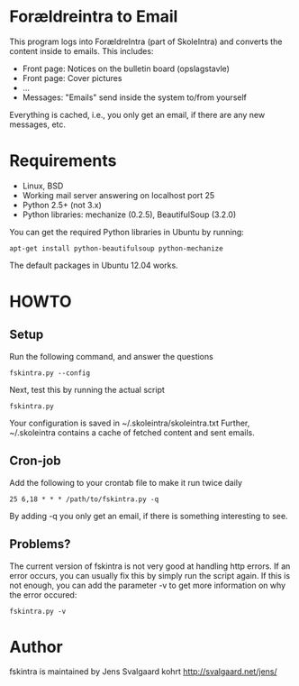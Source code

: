 Forældreintra to Email
======================

This program logs into ForældreIntra (part of SkoleIntra) and converts the content inside to emails. This includes:

* Front page: Notices on the bulletin board (opslagstavle)
* Front page: Cover pictures
* ...
* Messages: "Emails" send inside the system to/from yourself

Everything is cached, i.e., you only get an email, if there are any new messages, etc.

Requirements
============

* Linux, BSD
* Working mail server answering on localhost port 25
* Python 2.5+ (not 3.x)
* Python libraries: mechanize (0.2.5), BeautifulSoup (3.2.0)

You can get the required Python libraries in Ubuntu by running:

	apt-get install python-beautifulsoup python-mechanize

The default packages in Ubuntu 12.04 works.

HOWTO
=====

Setup
-----

Run the following command, and answer the questions

	fskintra.py --config

Next, test this by running the actual script

	fskintra.py

Your configuration is saved in ~/.skoleintra/skoleintra.txt
Further, ~/.skoleintra contains a cache of fetched content and sent emails.

Cron-job
--------

Add the following to your crontab file to make it run twice daily

	25 6,18 * * * /path/to/fskintra.py -q

By adding -q you only get an email, if there is something interesting to see.

Problems?
---------

The current version of fskintra is not very good at handling http errors. If an error occurs, you can usually fix this by simply run the script again. If this is not enough, you can add the parameter -v to get more information on why the error occured:

	fskintra.py -v


Author
======

fskintra is maintained by Jens Svalgaard kohrt http://svalgaard.net/jens/
